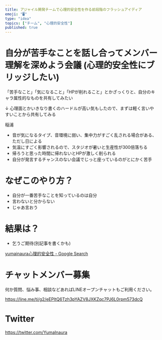 ```yaml
---
title: アジャイル開発チームで心理的安全性を作る前段階のフラッシュアイディア
emoji: "🖥"
type: "idea"
topics: ["チーム", "心理的安全性"]
published: true
---
```


# 自分が苦手なことを話し合ってメンバー理解を深めよう会議 (心理的安全性にブリッジしたい)

「苦手なこと」「気になること」「HPが削れること」とかざっくりと、自分のキャラ属性的なものを共有してみたい

↓ 心理面とかいきなり書くのハードルが高い気もしたので、まずは軽く言いやすいことから共有してみる

稲浦

- 音が気になるタイプ、音環境に弱い、集中力がすごく乱される場合がある、ただし日による
- 気温にすごく影響されるので、スタジオが暑いと生産性が300倍落ちる
- 帰ろうと思った時間に帰れないとHPが激しく削られる
- 自分が発言するチャンスのない会議でじっと座っているのがとにかく苦手

# なぜこのやり方？

- 自分が一番苦手なことを知っているのは自分
- 言わないと分からない
- じゃあ言おう

# 結果は？

- 乞うご期待(別記事を書くかも)

[yumainaura心理的安全性 - Google Search](https://www.google.co.jp/search?q=yumainaura%E5%BF%83%E7%90%86%E7%9A%84%E5%AE%89%E5%85%A8%E6%80%A7&oq=yumainaura%E5%BF%83%E7%90%86%E7%9A%84%E5%AE%89%E5%85%A8%E6%80%A7&aqs=chrome..69i57.3237j1j7&sourceid=chrome&ie=UTF-8)









<!-- Update From Qiita API -->

# チャットメンバー募集


何か質問、悩み事、相談などあればLINEオープンチャットもご利用ください。

https://line.me/ti/g2/eEPltQ6Tzh3pYAZV8JXKZqc7PJ6L0rpm573dcQ





# Twitter


https://twitter.com/YumaInaura


<!-- Update From Qiita API -->


